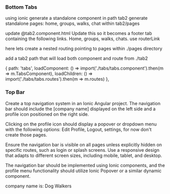 ### Bottom Tabs

using ionic generate a standalone component in path tab2
generate standalone pages: home, groups, walks, chat within tab2/pages

update @tab2.component.html Update this so it becomes a footer tab containing the following links. Home, groups, walks, chats. use routerLink

here lets create a nested routing pointing to pages within ./pages directory

add a tab2 path that will load both component and route from ./tab2

{
  path: 'tabs',
  loadComponent: () => import('./tabs/tabs.component').then(m => m.TabsComponent),
  loadChildren: () => import('./tabs/tabs.routes').then(m => m.routes)
},


### Top Bar
Create a top navigation system in an Ionic Angular project. The navigation bar should include the [company name] displayed on the left side and a profile icon positioned on the right side. 

Clicking on the profile icon should display a popover or dropdown menu with the following options: Edit Profile, Logout, settings, for now don't create those pages. 

Ensure the navigation bar is visible on all pages unless explicitly hidden on specific routes, such as login or splash screens. Use a responsive design that adapts to different screen sizes, including mobile, tablet, and desktop. 

The navigation bar should be implemented using Ionic components, and the profile menu functionality should utilize Ionic Popover or a similar dynamic component.

company name is: Dog Walkers

